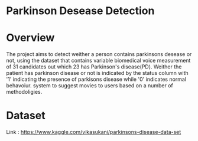 # Parkinson Desease Detection

# Overview

The project aims to detect weither a person contains parkinsons desease or not, using the dataset that contains variable biomedical voice measurement of 31 candidates out which 23 has Parkinson's disease(PD).
Weither the patient has parkinson disease or not is indicated by the status column with '1' indicating the presence of parkisons disease while '0' indicates normal behavoiur. system to suggest movies to users based on a number of methodoligies.

# Dataset

Link : https://www.kaggle.com/vikasukani/parkinsons-disease-data-set